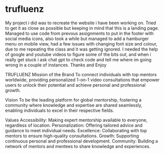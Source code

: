 # trufluenz
My project i did was to recreate the website i have been working on.
Tried to get it as close as possible but keeping in mind that this is a landing page.
Managed to use code from prevous assignments to put in the footer with social media icons, also took a while but managed to add a hamburger menu on mobile view, had a few issues with changing font size and colour, due to me repeating the class and it was getting ignored. I needed the help of google and youtube videos to figure some of the bits out, and when i really get stuck i ask chat gpt to check code and tell me where im going wrong in a couple of instances. Thanks and Enjoy


TRUFLUENZ
Mission of the Brand
To connect individuals with top mentors worldwide, providing personalized 1-on-1 video consultations that empower users to unlock their potential and achieve personal and professional growth.

Vision
To be the leading platform for global mentorship, fostering a community where knowledge and expertise are shared seamlessly, enabling individuals to excel in their respective fields.​

Values
Accessibility: Making expert mentorship available to everyone, regardless of location.​
Personalization: Offering tailored advice and guidance to meet individual needs.​
Excellence: Collaborating with top mentors to ensure high-quality consultations.​
Growth: Supporting continuous personal and professional development.​
Community: Building a network of mentors and mentees to share knowledge and experiences.
